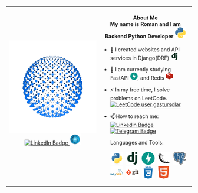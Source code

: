 <table>
    <tbody>
    <tr>
        <td style="width: 50%;">
          <div align="center">
          <img src="gifs/b.gif" width="250" height="250"> <br>
          <div id="badges">
            <a href="https://www.linkedin.com/in/dyachuk-roman">
              <img src="https://img.shields.io/badge/LinkedIn-blue?style=for-the-badge&logo=linkedin&logoColor=white" alt="LinkedIn Badge"/>
            </a>
            <a href="https://www.linkedin.com/in/dyachuk-roman">
              <img src="gifs/1.gif" width="30" height="30" alt="LinkedIn Badge"/>
            </a>
            <br>
            <img src="https://komarev.com/ghpvc/?username=asterrus&style=for-the-badge&color=blue" alt=""/>
          </div>
          </div>
        </td>
     <td style="width: 50%;">

<div id="about" align="center">
    <h4>About Me<br>
    My name is Roman and I am Backend Python Developer <img src="gifs/pyth.gif" width="30"></h4>
</div>

- :telescope: I created websites and API services in Django(DRF) <img src="https://raw.githubusercontent.com/devicons/devicon/1119b9f84c0290e0f0b38982099a2bd027a48bf1/icons/django/django-plain.svg" title="Java" alt="Java" width="20" height="20"/>

- :seedling: I am currently studying
FastAPI <img src="https://github.com/devicons/devicon/blob/master/icons/fastapi/fastapi-original.svg" title="Java" alt="Java" width="20" height="20"/>,
and Redis <img src="https://github.com/devicons/devicon/blob/master/icons/redis/redis-original.svg" title="Java" alt="Java" width="20" height="20"/>

- :zap: In my free time, I solve problems on LeetCode. [![LeetCode user gastursolar](https://img.shields.io/badge/dynamic/json?style=flat&labelColor=black&color=%23ffa116&label=Solved&query=solvedOverTotal&url=https%3A%2F%2Fleetcode-badge.vercel.app%2Fapi%2Fusers%2Fgastursolar&logo=leetcode&logoColor=yellow)](https://leetcode.com/gastursolar/)

- :mailbox:How to reach me: [![Linkedin Badge](https://img.shields.io/badge/-LinkedIn-blue?style=flat&logo=Linkedin&logoColor=white)](https://www.linkedin.com/in/dyachuk-roman) [![Telegram Badge](https://img.shields.io/badge/-Telegram-blue?style=flat&logo=Telegram&logoColor=white)](https://t.me/doomeagle)
        <div>
        Languages and Tools:<br><br>
        <img src="https://github.com/devicons/devicon/blob/master/icons/python/python-original.svg"  title="Python" alt="Python" width="35" height="35"/>&nbsp;
        <img src="https://github.com/devicons/devicon/blob/master/icons/django/django-plain.svg"  title="Django" alt="Django" width="35" height="35"/>&nbsp;
        <img src="https://github.com/devicons/devicon/blob/master/icons/fastapi/fastapi-original.svg"  title="Fastapi" alt="Fastapi" width="35" height="35"/>&nbsp;
        <img src="https://github.com/devicons/devicon/blob/master/icons/flask/flask-original.svg"  title="Flask" alt="Flask" width="35" height="35"/>&nbsp;
        <img src="https://github.com/devicons/devicon/blob/master/icons/postgresql/postgresql-original.svg"  title="Postgresql" alt="Postgresql" width="35" height="35"/>&nbsp;
        <img src="https://github.com/devicons/devicon/blob/master/icons/mysql/mysql-original-wordmark.svg" title="MySQL"  alt="MySQL" width="35" height="35"/>&nbsp;
        <img src="https://github.com/devicons/devicon/blob/master/icons/git/git-original-wordmark.svg" title="Git" alt="Git" width="35" height="35"/>&nbsp;
        <img src="https://github.com/devicons/devicon/blob/master/icons/css3/css3-plain-wordmark.svg"  title="CSS3" alt="CSS" width="35" height="35"/>&nbsp;
        <img src="https://github.com/devicons/devicon/blob/master/icons/html5/html5-original.svg" title="HTML5" alt="HTML" width="35" height="35"/>&nbsp;
         </div>
    </tr>
</tbody></table>
